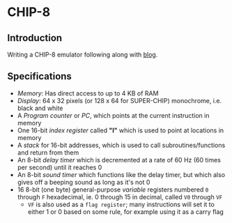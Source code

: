 # CHIP-8

## Introduction

Writing a CHIP-8 emulator following along with [blog](https://tobiasvl.github.io/blog/write-a-chip-8-emulator).

## Specifications

- _Memory_: Has direct access to up to 4 KB of RAM
- _Display_: 64 x 32 pixels (or 128 x 64 for SUPER-CHIP) monochrome, i.e. black and white
- A _Program counter_ or _PC_, which points at the current instruction in memory
- One 16-bit _index register_ called **"I"** which is used to point at locations in memory
- A _stack_ for 16-bit addresses, which is used to call subroutines/functions and return from them
- An 8-bit _delay timer_ which is decremented at a rate of 60 Hz (60 times per second) until it reaches 0
- An 8-bit _sound timer_ which functions like the delay timer, but which also gives off a beeping sound as long as it's not 0
- 16 8-bit (one byte) general-purpose _variable_ registers numbered `0` through `F` hexadecimal, ie. 0 through 15 in decimal, called `V0` through `VF`
  - `VF` is also used as a `flag register`; many instructions will set it to either 1 or 0 based on some rule, for example using it as a carry flag
